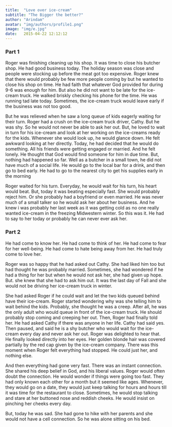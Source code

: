 ```yaml
---
title:  "Love over ice-cream"
subtitle: "The Bigger the better?"
author: "Arindam"
avatar: "img/authors/profile1.png"
image: "img/e.jpg"
date:   2015-04-22 12:12:12
---
```

### Part 1

Roger was finishing cleaning up his shop. It was time to close his butcher shop. He had good business today. The holiday season was close and people were stocking up before the meat got too expensive. Roger knew that there would probably be few more people coming by but he wanted to close his shop on time. He had faith that whatever God provided for during 9-6 was enough for him. But also he did not want to be late for the ice-cream truck. He walked briskly checking his phone for the time. He was running tad late today. Sometimes, the ice-cream truck would leave early if the business was not too good.

But he was relieved when he saw a long queue of kids eagerly waiting for their turn. Roger had a crush on the ice-cream truck driver, Cathy. But he was shy. So he would not never be able to ask her out. But, he loved to wait in turn for his ice-cream and look at her working on the ice-creams ready for the kids. Whenever she would look up, he would glance down. He felt awkward looking at her directly. Today, he had decided that he would do something. All his friends were getting engaged or married. And he felt lonely. He thought that God would find someone for him in due time. But, nothing had happened so far. Well as a butcher in a small town, he did not have much of a social life. He would go to the local bar for a drink, and then go to bed early. He had to go to the nearest city to get his supplies early in the morning

Roger waited for his turn. Everyday, he would wait for his turn, his heart would beat. But, today it was beating especially fast. She would probably reject him. Or she probably had a boyfriend or even married. He was never much of a small talker so he would ask her about her business. And he knew i was probably her last week as it was getting cold as no one really wanted ice-cream in the freezing Midwestern winter. So this was it. He had to say to her today or probably he can never ever ask her.

### Part 2

He had come to know her. He had come to think of her. He had come to fear for her well-being. He had come to hate being away from her. He had truly come to love her.

Roger was so happy that he had asked out Cathy. She had liked him too but had thought he was probably married. Sometimes, she had wondered if he had a thing for her but when he would not ask her, she had given up hope. But. she knew that she had to ask him out. It was the last day of Fall and she would not be driving her ice-cream truck in winter.

She had asked Roger if he could wait and let the two kids queued behind have their ice-cream. Roger started wondering why was she telling him to wait behind the kids. Probably, she thought he was a creep. After all, he was the only adult who would queue in front of the ice-cream truck. He should probably stop coming and creeping her out. Then, Roger had finally told her. He had asked Cathy if there was anyone in her life. Cathy had said yes. Then paused, and said he is a shy butcher who would wait for the ice-cream every day and never ask her out. Roger was delighted to hear that. He finally looked directly into her eyes. Her golden blonde hair was covered partially by the red cap given by the ice-cream company. There was this moment when Roger felt everything had stopped. He could just her, and nothing else.

And then everything had gone very fast. There was an instant connection. She shared his deep belief in God, and his liberal values. Roger would often doubt the connection. He would wonder if things were going too fast. They had only known each other for a month but it seemed like ages. Whenever, they would go on a date, they would just keep talking for hours and hours till it was time for the restaurant to close. Sometimes, he would stop talking and stare at her buttoned nose and reddish cheeks. He would insist on pinching her cheeks every day.

But, today he was sad. She had gone to hike with her parents and she would not have a cell connection. So he was alone sitting on his bed.
